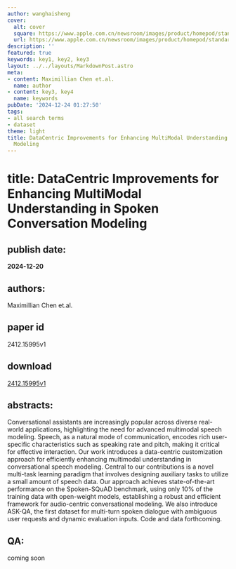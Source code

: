 ```yaml
---
author: wanghaisheng
cover:
  alt: cover
  square: https://www.apple.com.cn/newsroom/images/product/homepod/standard/Apple-HomePod-hero-230118_big.jpg.large_2x.jpg
  url: https://www.apple.com.cn/newsroom/images/product/homepod/standard/Apple-HomePod-hero-230118_big.jpg.large_2x.jpg
description: ''
featured: true
keywords: key1, key2, key3
layout: ../../layouts/MarkdownPost.astro
meta:
- content: Maximillian Chen et.al.
  name: author
- content: key3, key4
  name: keywords
pubDate: '2024-12-24 01:27:50'
tags:
- all search terms
- dataset
theme: light
title: DataCentric Improvements for Enhancing MultiModal Understanding in Spoken Conversation
  Modeling
---
```


# title: DataCentric Improvements for Enhancing MultiModal Understanding in Spoken Conversation Modeling 
## publish date: 
**2024-12-20** 
## authors: 
  Maximillian Chen et.al. 
## paper id
2412.15995v1
## download
[2412.15995v1](http://arxiv.org/abs/2412.15995v1)
## abstracts:
Conversational assistants are increasingly popular across diverse real-world applications, highlighting the need for advanced multimodal speech modeling. Speech, as a natural mode of communication, encodes rich user-specific characteristics such as speaking rate and pitch, making it critical for effective interaction. Our work introduces a data-centric customization approach for efficiently enhancing multimodal understanding in conversational speech modeling. Central to our contributions is a novel multi-task learning paradigm that involves designing auxiliary tasks to utilize a small amount of speech data. Our approach achieves state-of-the-art performance on the Spoken-SQuAD benchmark, using only 10% of the training data with open-weight models, establishing a robust and efficient framework for audio-centric conversational modeling. We also introduce ASK-QA, the first dataset for multi-turn spoken dialogue with ambiguous user requests and dynamic evaluation inputs. Code and data forthcoming.
## QA:
coming soon
